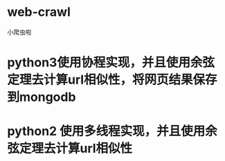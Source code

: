 # web-crawl
小爬虫啦

# python3使用协程实现，并且使用余弦定理去计算url相似性，将网页结果保存到mongodb
# python2 使用多线程实现，并且使用余弦定理去计算url相似性

